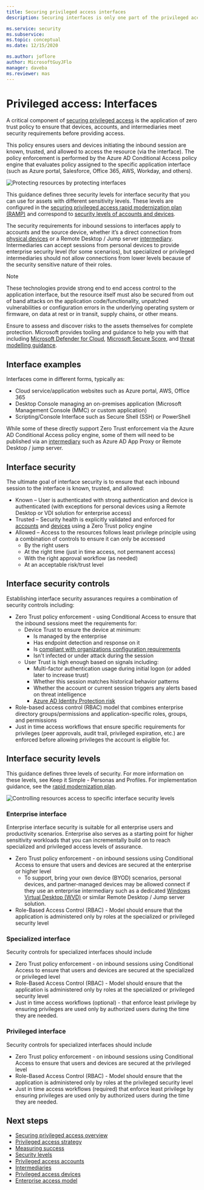 ```yaml
---
title: Securing privileged access interfaces
description: Securing interfaces is only one part of the privileged access story

ms.service: security
ms.subservice: 
ms.topic: conceptual
ms.date: 12/15/2020

ms.author: joflore
author: MicrosoftGuyJFlo
manager: daveba
ms.reviewer: mas
---
```

# Privileged access: Interfaces

A critical component of [securing privileged access](overview.md) is the application of zero trust policy to ensure that devices, accounts, and intermediaries meet security requirements before providing access. 

This policy ensures users and devices initiating the inbound session are known, trusted, and allowed to access the resource (via the interface). The policy enforcement is performed by the Azure AD Conditional Access policy engine that evaluates policy assigned to the specific application interface (such as Azure portal, Salesforce, Office 365, AWS, Workday, and others).
	
![Protecting resources by protecting interfaces](./media/privileged-access-interfaces/control-access-using-interfaces.png)

This guidance defines three security levels for interface security that you can use for assets with different sensitivity levels. These levels are configured in the [securing privileged access rapid modernization plan (RAMP)](security-rapid-modernization-plan.md) and correspond to [security levels of accounts and devices](privileged-access-security-levels.md).

The security requirements for inbound sessions to interfaces apply to accounts and the source device, whether it’s a direct connection from [physical devices](privileged-access-devices.md) or a Remote Desktop / Jump server [intermediary](privileged-access-intermediaries.md). Intermediaries can accept sessions from personal devices to provide enterprise security level (for some scenarios), but specialized or privileged intermediaries should not allow connections from lower levels because of the security sensitive nature of their roles. 

> [!NOTE]
> These technologies provide strong end to end access control to the application interface, but the resource itself must also be secured from out of band attacks on the application code/functionality, unpatched vulnerabilities or configuration errors in the underlying operating system or firmware, on data at rest or in transit, supply chains, or other means.
>
> Ensure to assess and discover risks to the assets themselves for complete protection. Microsoft provides tooling and guidance to help you with that including [Microsoft Defender for Cloud](/azure/security-center/security-center-introduction), [Microsoft Secure Score](/microsoft-365/security/mtp/microsoft-secure-score), and [threat modelling guidance](https://www.microsoft.com/securityengineering/sdl/threatmodeling).

## Interface examples

Interfaces come in different forms, typically as:

- Cloud service/application websites such as Azure portal, AWS, Office 365
- Desktop Console managing an on-premises application (Microsoft Management Console (MMC) or custom application)
- Scripting/Console Interface such as Secure Shell (SSH) or PowerShell 

While some of these directly support Zero Trust enforcement via the Azure AD Conditional Access policy engine, some of them will need to be published via an [intermediary](privileged-access-intermediaries.md) such as Azure AD App Proxy or Remote Desktop / jump server. 

## Interface security 

The ultimate goal of interface security is to ensure that each inbound session to the interface is known, trusted, and allowed:

- Known – User is authenticated with strong authentication and device is authenticated (with exceptions for personal devices using a Remote Desktop or VDI solution for enterprise access)
- Trusted – Security health is explicitly validated and enforced for [accounts](privileged-access-accounts.md) and [devices](privileged-access-devices.md) using a Zero Trust policy engine
- Allowed – Access to the resources follows least privilege principle using a combination of controls to ensure it can only be accessed
   - By the right users
   - At the right time (just in time access, not permanent access)
   - With the right approval workflow (as needed)
   - At an acceptable risk/trust level

## Interface security controls

Establishing interface security assurances requires a combination of security controls including:

- Zero Trust policy enforcement - using Conditional Access to ensure that the inbound sessions meet the requirements for:
   - Device Trust to ensure the device at minimum:
      - Is managed by the enterprise
      - Has endpoint detection and response on it
      - Is [compliant with organizations configuration requirements](/mem/intune/protect/device-compliance-get-started)
      - Isn't infected or under attack during the session
   - User Trust is high enough based on signals including:
      - Multi-factor authentication usage during initial logon (or added later to increase trust)
      - Whether this session matches historical behavior patterns
      - Whether the account or current session triggers any alerts based on threat intelligence
      - [Azure AD Identity Protection risk](/azure/active-directory/identity-protection/overview-identity-protection#risk-detection-and-remediation)
- Role-based access control (RBAC) model that combines enterprise directory groups/permissions and application-specific roles, groups, and permissions
- Just in time access workflows that ensure specific requirements for privileges (peer approvals, audit trail, privileged expiration, etc.) are enforced before allowing privileges the account is eligible for. 

## Interface security levels

This guidance defines three levels of security. For more information on these levels, see Keep it Simple - Personas and Profiles. 
For implementation guidance, see the [rapid modernization plan](security-rapid-modernization-plan.md).
	
![Controlling resources access to specific interface security levels](./media/privileged-access-interfaces/interface-security-levels.png)

### Enterprise interface 

Enterprise interface security is suitable for all enterprise users and productivity scenarios. Enterprise also serves as a starting point for higher sensitivity workloads that you can incrementally build on to reach specialized and privileged access levels of assurance. 

- Zero Trust policy enforcement - on inbound sessions using Conditional Access to ensure that users and devices are secured at the enterprise or higher level
   - To support, bring your own device (BYOD) scenarios, personal devices, and partner-managed devices may be allowed connect if they use an enterprise intermediary such as a dedicated [Windows Virtual Desktop (WVD)](/azure/virtual-desktop/security-guide) or similar Remote Desktop / Jump server solution. 
- Role-Based Access Control (RBAC) - Model should ensure that the application is administered only by roles at the specialized or privileged security level

### Specialized interface 

Security controls for specialized interfaces should include 

- Zero Trust policy enforcement - on inbound sessions using Conditional Access to ensure that users and devices are secured at the specialized or privileged level
- Role-Based Access Control (RBAC) - Model should ensure that the application is administered only by roles at the specialized or privileged security level
- Just in time access workflows (optional) - that enforce least privilege by ensuring privileges are used only by authorized users during the time they are needed. 
	
### Privileged interface 

Security controls for specialized interfaces should include

- Zero Trust policy enforcement - on inbound sessions using Conditional Access to ensure that users and devices are secured at  the privileged level
- Role-Based Access Control (RBAC) - Model should ensure that the application is administered only by roles at the privileged security level
- Just in time access workflows (required) that enforce least privilege by ensuring privileges are used only by authorized users during the time they are needed. 

## Next steps

- [Securing privileged access overview](overview.md)
- [Privileged access strategy](privileged-access-strategy.md)
- [Measuring success](privileged-access-success-criteria.md)
- [Security levels](privileged-access-security-levels.md)
- [Privileged access accounts](privileged-access-accounts.md)
- [Intermediaries](privileged-access-intermediaries.md)
- [Privileged access devices](privileged-access-devices.md)
- [Enterprise access model](privileged-access-access-model.md)
